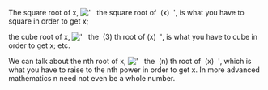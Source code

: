 The square root of x,
!['   the square root of  (x)  '](../dictionary/equation_images/115.1..png),
is what you have to square in order to get x;

the cube root of x,
!['   the  (3) th root of (x)  '](../dictionary/equation_images/115.2..png),
is what you have to cube in order to get x; etc.

We can talk about the nth root of x,
!['   the  (n) th root of  (x)  '](../dictionary/equation_images/115.3..png),
which is what you have to raise to the nth power in order to get x. In
more advanced mathematics n need not even be a whole number.
